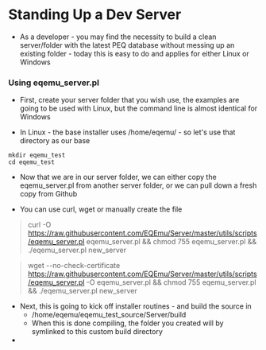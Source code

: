 # Standing Up a Dev Server
* As a developer - you may find the necessity to build a clean server/folder with the latest PEQ database without messing up an existing folder - today this is easy to do and applies for either Linux or Windows

### Using eqemu_server.pl

* First, create your server folder that you wish use, the examples are going to be used with Linux, but the command line is almost identical for Windows

* In Linux - the base installer uses /home/eqemu/ - so let's use that directory as our base

```
mkdir eqemu_test
cd eqemu_test
```
* Now that we are in our server folder, we can either copy the eqemu_server.pl from another server folder, or we can pull down a fresh copy from Github

* You can use curl, wget or manually create the file
> curl -O https://raw.githubusercontent.com/EQEmu/Server/master/utils/scripts/eqemu_server.pl eqemu_server.pl && chmod 755 eqemu_server.pl && ./eqemu_server.pl new_server

> wget --no-check-certificate https://raw.githubusercontent.com/EQEmu/Server/master/utils/scripts/eqemu_server.pl  -O eqemu_server.pl && chmod 755 eqemu_server.pl && ./eqemu_server.pl new_server

* Next, this is going to kick off installer routines - and build the source in
  * /home/eqemu/eqemu_test_source/Server/build
  * When this is done compiling, the folder you created will by symlinked to this custom build directory
* 